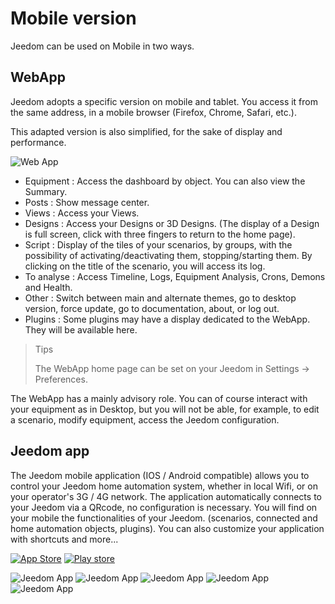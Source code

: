 # Mobile version

Jeedom can be used on Mobile in two ways.

## WebApp

Jeedom adopts a specific version on mobile and tablet. You access it from the same address, in a mobile browser (Firefox, Chrome, Safari, etc.).

This adapted version is also simplified, for the sake of display and performance.

![Web App](images/webApp.png)

- Equipment : Access the dashboard by object. You can also view the Summary.
- Posts : Show message center.
- Views : Access your Views.
- Designs : Access your Designs or 3D Designs. (The display of a Design is full screen, click with three fingers to return to the home page).
- Script : Display of the tiles of your scenarios, by groups, with the possibility of activating/deactivating them, stopping/starting them. By clicking on the title of the scenario, you will access its log.
- To analyse : Access Timeline, Logs, Equipment Analysis, Crons, Demons and Health.
- Other : Switch between main and alternate themes, go to desktop version, force update, go to documentation, about, or log out.
- Plugins : Some plugins may have a display dedicated to the WebApp. They will be available here.

> Tips
>
> The WebApp home page can be set on your Jeedom in Settings → Preferences.

The WebApp has a mainly advisory role. You can of course interact with your equipment as in Desktop, but you will not be able, for example, to edit a scenario, modify equipment, access the Jeedom configuration.

## Jeedom app

The Jeedom mobile application (IOS / Android compatible) allows you to control your Jeedom home automation system, whether in local Wifi, or on your operator's 3G / 4G network. The application automatically connects to your Jeedom via a QRcode, no configuration is necessary. You will find on your mobile the functionalities of your Jeedom. (scenarios, connected and home automation objects, plugins). You can also customize your application with shortcuts and more...

[![App Store](images/appstore.png)](https://itunes.apple.com/fr/app/jeedom/id1010855094?mt=8)	[![Play store](images/googleplay.png)](https://play.google.com/store/apps/details?id=fr.jeedom.jeedom&hl=fr)


![Jeedom App](images/screen322x572-1.jpg) ![Jeedom App](images/screen322x572-2.jpg) ![Jeedom App](images/screen322x572-3.jpg) ![Jeedom App](images/screen322x572-4.jpg) ![Jeedom App](images/screen322x572-5.jpg)


